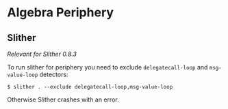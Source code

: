 # Algebra Periphery

## Slither

*Relevant for Slither 0.8.3*

To run slither for periphery you need to exclude `delegatecall-loop` and `msg-value-loop` detectors:
```
$ slither . --exclude delegatecall-loop,msg-value-loop
```
Otherwise Slither crashes with an error.